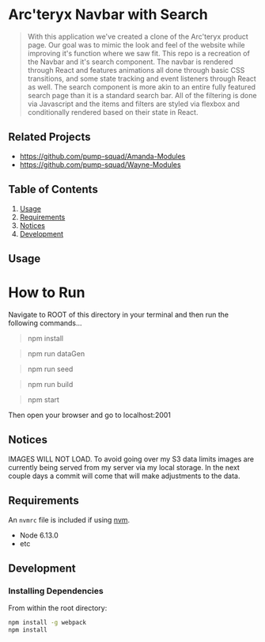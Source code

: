 # Arc'teryx Navbar with Search

> With this application we've created a clone of the 
Arc'teryx product page. Our goal was to mimic the look
and feel of the website while improving it's function
where we saw fit. This repo is a recreation of the 
Navbar and it's search component. The navbar is rendered through 
React and features animations all done through basic CSS transitions,
and some state tracking and event listeners through React as well.
The search component is more akin to an entire fully featured search
page than it is a standard search bar. All of the filtering
is done via Javascript and the items and filters
are styled via flexbox and conditionally rendered based on
their state in React.



## Related Projects

  - https://github.com/pump-squad/Amanda-Modules
  - https://github.com/pump-squad/Wayne-Modules

## Table of Contents

1. [Usage](#Usage)
1. [Requirements](#requirements)
1. [Notices](#notices)
1. [Development](#development)

## Usage


# How to Run 
Navigate to ROOT of this directory in your terminal and then run the following commands...

>npm install 

>npm run dataGen 

>npm run seed 

>npm run build 

>npm start 

Then open your browser and go to localhost:2001

## Notices
IMAGES WILL NOT LOAD. To avoid going over my S3 data limits images are currently being served from my server via my local storage. In the next couple days a commit will come that will make adjustments to the data.

## Requirements

An `nvmrc` file is included if using [nvm](https://github.com/creationix/nvm).

- Node 6.13.0
- etc

## Development

### Installing Dependencies

From within the root directory:

```sh
npm install -g webpack
npm install
```

